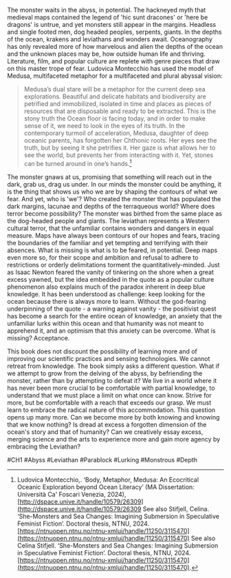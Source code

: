 The monster waits in the abyss, in potential. The hackneyed myth that medieval maps contained the legend of 'hic sunt dracones' or 'here be dragons' is untrue, and yet monsters still appear in the margins. Headless and single footed men, dog headed peoples, serpents, giants. In the depths of the ocean, krakens and leviathans and wonders await. Oceanography has only revealed more of how marvelous and alien the depths of the ocean and the unknown places may be, how outside human life and thriving. Literature, film, and popular culture are replete with genre pieces that draw on this master trope of fear. Ludovica Montecchio has used the model of Medusa, multifaceted metaphor for a multifaceted and plural abyssal vision:

> Medusa’s dual stare will be a metaphor for the current deep sea explorations. Beautiful and delicate habitats and biodiversity are petrified and immobilized, isolated in time and places as pieces of resources that are disposable and ready to be extracted. This is the stony truth the Ocean floor is facing today, and in order to make sense of it, we need to look in the eyes of its truth. In the contemporary turmoil of acceleration, Medusa, daughter of deep oceanic parents, has forgotten her Chthonic roots. Her eyes see the truth, but by seeing it she petrifies it. Her gaze is what allows her to see the world, but prevents her from interacting with it. Yet, stones can be turned around in one’s hands.[^1]

The monster gnaws at us, promising that something will reach out in the dark, grab us, drag us under. In our minds the monster could be anything, it is the thing that shows us who we are by shaping the contours of what we fear. And yet, who is 'we'? Who created the monster that has populated the dark margins, lacunae and depths of the terraqueous world? Where does terror become possibility?  The monster was birthed from the same place as the dog-headed people and giants. The leviathan represents a Western cultural terror, that the unfamiliar contains wonders and dangers in equal measure. Maps have always been contours of our hopes and fears, tracing the boundaries of the familiar and yet tempting and terrifying with their absences. What is missing is what is to be feared, in potential.  Deep maps even more so, for their scope and ambition and refusal to adhere to restrictions or orderly delimitations torment the quantitatively-minded. Just as Isaac Newton feared the vanity of tinkering on the shore when a great excess yawned, but the idea embedded in the quote as a popular culture phenomenon also explains much of the paradox inherent in deep blue knowledge. It has been understood as challenge: keep looking for the ocean because there is always more to learn. Without the god-fearing underpinning of the quote - a warning against vanity - the positivist quest has become a search for the entire ocean of knowledge, an anxiety that the unfamiliar lurks within this ocean and that humanity was not meant to apprehend it, and an optimism that this anxiety can be overcome. What is missing? Acceptance.

This book does not discount the possibility of learning more and of improving our scientific practices and sensing technologies. We cannot retreat from knowledge. The book simply asks a different question. What if we attempt to grow from the delving of the abyss, by befriending the monster, rather than by attempting to defeat it? We live in a world where it has never been more crucial to be comfortable with partial knowledge, to understand that we must place a limit on what once can know. Strive for more, but be comfortable with a reach that exceeds our grasp. We must learn to embrace the radical nature of this accommodation. This question opens up many more. Can we become more by both knowing and knowing that we know nothing? Is dread at excess a forgotten dimension of the ocean's story and that of humanity? Can we creatively essay excess, merging science and the arts to experience more and gain more agency by embracing the Leviathan?

#CH1 #Abyss #Leviathan #Parablock #Lurking #Monstrous #Depth

[^1]: Ludovica Montecchio,. ‘Body, Metaphor, Medusa: An Ecocritical Oceanic Exploration beyond Ocean Literacy’ (MA Dissertation: Università Ca' Foscari Venezia, 2024), [http://dspace.unive.it/handle/10579/26309](http://dspace.unive.it/handle/10579/26309 See also Stifjell, Celina. ‘She-Monsters and Sea Changes: Imagining Submersion in Speculative Feminist Fiction’. Doctoral thesis, NTNU, 2024. [https://ntnuopen.ntnu.no/ntnu-xmlui/handle/11250/3115470](https://ntnuopen.ntnu.no/ntnu-xmlui/handle/11250/3115470) See also Celina Stifjell. ‘She-Monsters and Sea Changes: Imagining Submersion in Speculative Feminist Fiction’. Doctoral thesis, NTNU, 2024. [https://ntnuopen.ntnu.no/ntnu-xmlui/handle/11250/3115470](https://ntnuopen.ntnu.no/ntnu-xmlui/handle/11250/3115470).
